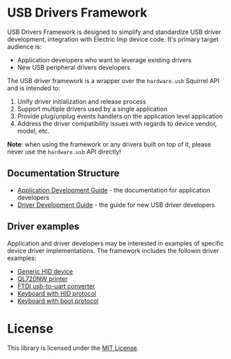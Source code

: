 # USB Drivers Framework

USB Drivers Framework is designed to simplify and standardize USB driver development,
integration with Electric Imp device code. It's primary target audience is:

- Application developers who want to leverage existing drivers
- New USB peripheral drivers developers

The USB driver framework is a wrapper over the `hardware.usb` Squirrel API and is intended to:

1. Unify driver initialization and release process
2. Support multiple drivers used by a single application
3. Provide plug/unplug events handlers on the application level application
4. Address the driver compatibility issues with regards to device vendor, model, etc.

**Note**: when using the framework or any drivers built on top of it, please never use the
`hardware.usb` API directly!

## Documentation Structure

- [Application Development Guide](./docs/ApplicationDevelopmentGuide.md) - the documentation for application developers
- [Driver Development Guide](./docs/DriverDevelopmentGuide.md) - the guide for new USB driver developers


## Driver examples

Application and driver developers may be interested in examples of
specific device driver implementations. The framework includes the followin driver examples:
- [Generic HID device](./docs/HIDDriver.md/)
- [QL720NW printer](./drivers/QL720NW_UART_USB_Driver/)
- [FTDI usb-to-uart converter](./drivers/FT232RL_FTDI_USB_Driver/)
- [Keyboard with HID protocol](./drivers/HID_Keyboard/)
- [Keyboard with boot protocol](./drivers/Keyboard/)

# License

This library is licensed under the [MIT License](/LICENSE).
